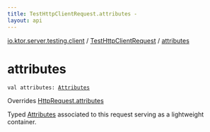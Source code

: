 ```yaml
---
title: TestHttpClientRequest.attributes - 
layout: api
---
```


<div class='api-docs-breadcrumbs'><a href="../index.html">io.ktor.server.testing.client</a> / <a href="index.html">TestHttpClientRequest</a> / <a href="./attributes.html">attributes</a></div>

# attributes

<div class="signature"><code><span class="keyword">val </span><span class="identifier">attributes</span><span class="symbol">: </span><a href="../../io.ktor.util/-attributes/index.html"><span class="identifier">Attributes</span></a></code></div>

Overrides <a href="../../io.ktor.client.request/-http-request/attributes.html">HttpRequest.attributes</a>

Typed <a href="../../io.ktor.util/-attributes/index.html">Attributes</a> associated to this request serving as a lightweight container.


